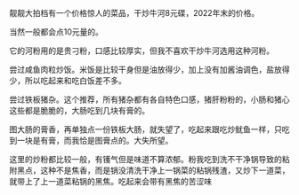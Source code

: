 靓靓大拍档有一个价格惊人的菜品，干炒牛河8元碟，2022年末的价格。  

当然一般都会点10元量的。  

它的河粉用的是贵刁粉，口感比较厚实，但我不喜欢干炒牛河选用这种河粉。  

尝过咸鱼肉粒炒饭。米饭是比较干身但是油放得少，加上没有加酱油调色，盐放得少，所以吃起来和吃白饭差不多。 

尝过铁板猪杂。这个推荐，所有猪杂都有各自特色口感，猪肝粉粉的，小肠和猪心这些都是脆脆的，大肠吃到几块有膏的。  

图大肠的膏香，再单独点一份铁板大肠，就失望了，吃起来跟吃炒鱿鱼一样，只吃到一块是有膏，而我恰是图膏点的。大失所望。  

这里的炒粉都比较一般，有镬气但是味道不算浓郁。粉我吃到洗不干净锅导致的粘附黑点，这种不是焦香，而是锅没清洗干净上一锅菜的粘锅残渣，又炒下一道菜，就带上了上一道菜粘锅的黑焦。吃起来会带有黑焦的苦涩味
